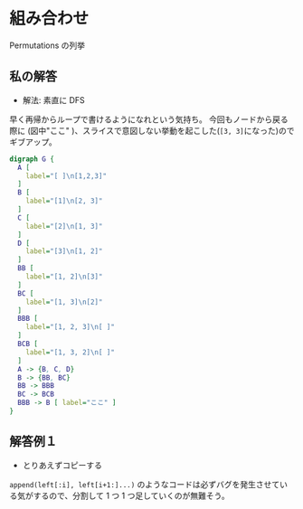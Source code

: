 # 組み合わせ

Permutations の列挙

## 私の解答

- 解法: 素直に DFS

早く再帰からループで書けるようになれという気持ち。
今回もノードから戻る際に (図中"ここ" )、スライスで意図しない挙動を起こした(`[3, 3]`になった)のでギブアップ。

```dot
digraph G {
  A [
    label="[ ]\n[1,2,3]"
  ]
  B [
    label="[1]\n[2, 3]"
  ]
  C [
    label="[2]\n[1, 3]"
  ]
  D [
    label="[3]\n[1, 2]"
  ]
  BB [
    label="[1, 2]\n[3]"
  ]
  BC [
    label="[1, 3]\n[2]"
  ]
  BBB [
    label="[1, 2, 3]\n[ ]"
  ]
  BCB [
    label="[1, 3, 2]\n[ ]"
  ]
  A -> {B, C, D}
  B -> {BB, BC}
  BB -> BBB
  BC -> BCB
  BBB -> B [ label="ここ" ]
}
```

## 解答例１

- とりあえずコピーする

`append(left[:i], left[i+1:]...)` のようなコードは必ずバグを発生させている気がするので、分割して 1 つ 1 つ足していくのが無難そう。
